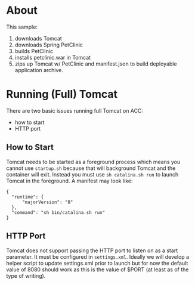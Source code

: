 About 
=====

This sample:

1.  downloads Tomcat
2.  downloads Spring PetClinic
3.  builds PetClinic
4.  installs petclinic.war in Tomcat
5.  zips up Tomcat w/ PetClinic and manifest.json to build deployable application archive.

Running (Full) Tomcat
=====================

There are two basic issues running full Tomcat on ACC:
* how to start
* HTTP port

How to Start
------------

Tomcat needs to be started as a foreground process which means you cannot
use `startup.sh` because that will background Tomcat and the container will exit.  Instead you must use `sh catalina.sh run` to launch Tomcat in the foreground.  A manifest may look like:

    {
      "runtime": {
          "majorVersion": "8"
      },
      "command": "sh bin/catalina.sh run"
    }

HTTP Port
---------

Tomcat does not support passing the HTTP port to listen on as a start parameter.  It must be configured in `settings.xml`.  Ideally we will
develop a helper script to update settings.xml prior to launch but for
now the default value of 8080 should work as this is the value of $PORT
(at least as of the type of writing).
